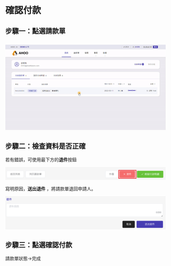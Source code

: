 # 確認付款

## **步驟一：點選請款單**  
![確認付款](./done.gif)  
---

## **步驟二：檢查資料是否正確**  
若有錯誤，可使用最下方的**退件**按鈕

![退件](./retrieve-1.png)  

寫明原因，**送出退件** ，將請款單退回申請人。   
  
![退件原因](./retrieve-2.png)  


## **步驟三：點選確認付款**

請款單狀態→完成